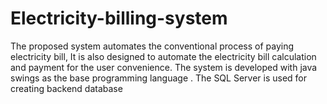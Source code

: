 # Electricity-billing-system
The proposed system automates the conventional process of paying electricity bill, It is also designed to automate the electricity bill calculation and payment for the user convenience. The system is developed with java swings as the base programming language . The SQL Server is used for creating backend database
